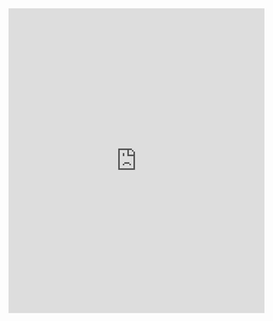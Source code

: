 <embed src="https://github.com/your-username/your-repo/blob/main/yourfile.pdf?raw=true" width="100%" height="600px" />

